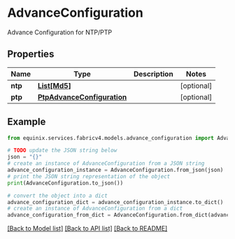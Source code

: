 # AdvanceConfiguration

Advance Configuration for NTP/PTP

## Properties

Name | Type | Description | Notes
------------ | ------------- | ------------- | -------------
**ntp** | [**List[Md5]**](Md5.md) |  | [optional] 
**ptp** | [**PtpAdvanceConfiguration**](PtpAdvanceConfiguration.md) |  | [optional] 

## Example

```python
from equinix.services.fabricv4.models.advance_configuration import AdvanceConfiguration

# TODO update the JSON string below
json = "{}"
# create an instance of AdvanceConfiguration from a JSON string
advance_configuration_instance = AdvanceConfiguration.from_json(json)
# print the JSON string representation of the object
print(AdvanceConfiguration.to_json())

# convert the object into a dict
advance_configuration_dict = advance_configuration_instance.to_dict()
# create an instance of AdvanceConfiguration from a dict
advance_configuration_from_dict = AdvanceConfiguration.from_dict(advance_configuration_dict)
```
[[Back to Model list]](../README.md#documentation-for-models) [[Back to API list]](../README.md#documentation-for-api-endpoints) [[Back to README]](../README.md)



